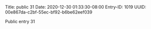 Title: public 31
Date: 2020-12-30 01:33:30-08:00
Entry-ID: 1019
UUID: 00e867da-c2bf-55ec-bf92-b6be62eef039

Public entry 31